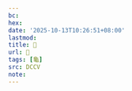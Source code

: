 ```yaml
---
bc:
hex:
date: '2025-10-13T10:26:51+08:00'
lastmod:
title: 􂥕
url: 􂥕
tags: [龜]
src: DCCV
note:
---
```

